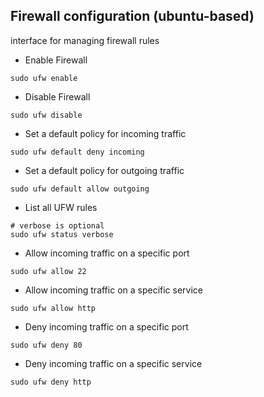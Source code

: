 ## Firewall configuration (ubuntu-based)
interface for managing firewall rules

- Enable Firewall
```
sudo ufw enable
```

- Disable Firewall
```
sudo ufw disable
```

- Set a default policy for incoming traffic
```
sudo ufw default deny incoming
```

- Set a default policy for outgoing traffic
```
sudo ufw default allow outgoing
```

- List all UFW rules
```
# verbose is optional
sudo ufw status verbose
```

- Allow incoming traffic on a specific port
```
sudo ufw allow 22
```

- Allow incoming traffic on a specific service
```
sudo ufw allow http
```

- Deny incoming traffic on a specific port
```
sudo ufw deny 80
```

- Deny incoming traffic on a specific service
```
sudo ufw deny http
```
